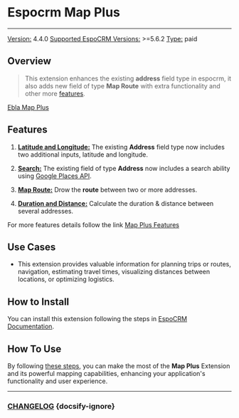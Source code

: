 # Espocrm Map Plus

---

<ins class= "font1" > Version:</ins> 4.4.0
<ins class= "font1" > Supported EspoCRM Versions:</ins> >=5.6.2
<ins class= "font1" > Type:</ins> paid

## Overview

> This extension enhances the existing **address** field type in espocrm, it also adds new field of type **Map Route** with extra functionality and other more [features](/extensions/ebla-map-plus/README?id=features).

[Ebla Map Plus](https://video.wixstatic.com/video/0cbfae_687a17dbb6fd48aa89dc600cab793e65/1080p/mp4/file.mp4 ':include :type=iframe width=100% height=400px')

## Features

1. **[Latitude and Longitude:](/extensions/ebla-map-plus/espocrm-ebla-map-plus-features.md?id=latitude-and-longitude)** The existing **Address** field type now includes two additional inputs, latitude and longitude.

2. **[Search:](/extensions/ebla-map-plus/espocrm-ebla-map-plus-features.md?id=search)** The existing field of type **Address** now includes a search ability using [Google Places API](https://developers.google.com/maps/documentation/places/web-service/overview).

3. **[Map Route:](/extensions/ebla-map-plus/espocrm-ebla-map-plus-features.md?id=map-route)** Drow the **route** between two or more addresses.

4. **[Duration and Distance:](/extensions/ebla-map-plus/espocrm-ebla-map-plus-features.md?id=duration-and-distance)** Calculate the duration & distance between several addresses.

For more features details follow the link [Map Plus Features](extensions/ebla-map-plus/espocrm-ebla-map-plus-features.md?id=features)

## Use Cases

- This extension provides valuable information for planning trips or routes, navigation, estimating travel times, visualizing distances between locations, or optimizing logistics.

## How to Install

You can install this extension following the steps in [EspoCRM Documentation](https://docs.espocrm.com/administration/extensions/).

## How To Use

By following [these steps](extensions/ebla-map-plus/espocrm-ebla-map-plus-how-to-use.md), you can make the most of the **Map Plus** Extension and its powerful mapping capabilities, enhancing your application's functionality and user experience.

---

### <font color=gray> [CHANGELOG](extensions/ebla-layout-pro/espocrm-ebla-layout-pro-changelog.md) </font> {docsify-ignore}